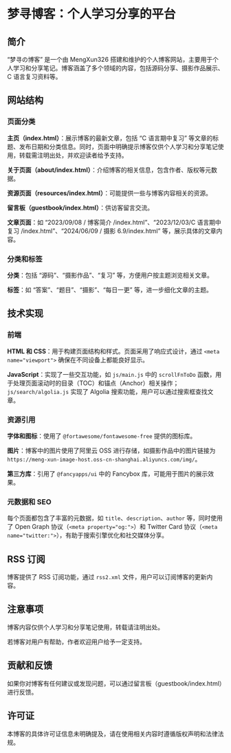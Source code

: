 # 梦寻博客：个人学习分享的平台

## 简介

“梦寻の博客” 是一个由 MengXun326 搭建和维护的个人博客网站，主要用于个人学习和分享笔记。博客涵盖了多个领域的内容，包括源码分享、摄影作品展示、C 语言复习资料等。

## 网站结构

### 页面分类

**主页（index.html）**：展示博客的最新文章，包括 “C 语言期中复习” 等文章的标题、发布日期和分类信息。同时，页面中明确提示博客仅供个人学习和分享笔记使用，转载需注明出处，并欢迎读者给予支持。

**关于页面（about/index.html）**：介绍博客的相关信息，包含作者、版权等元数据。

**资源页面（resources/index.html）**：可能提供一些与博客内容相关的资源。

**留言板（guestbook/index.html）**：供访客留言交流。

**文章页面**：如 “2023/09/08 / 博客简介 /index.html”、“2023/12/03/C 语言期中复习 /index.html”、“2024/06/09 / 摄影 6.9/index.html” 等，展示具体的文章内容。

### 分类和标签

**分类**：包括 “源码”、“摄影作品”、“复习” 等，方便用户按主题浏览相关文章。

**标签**：如 “答案”、“题目”、“摄影”、“每日一更” 等，进一步细化文章的主题。

## 技术实现

### 前端

**HTML 和 CSS**：用于构建页面结构和样式。页面采用了响应式设计，通过 `<meta name="viewport">` 确保在不同设备上都能良好显示。

**JavaScript**：实现了一些交互功能，如 `js/main.js` 中的 `scrollFnToDo` 函数，用于处理页面滚动时的目录（TOC）和锚点（Anchor）相关操作；`js/search/algolia.js` 实现了 Algolia 搜索功能，用户可以通过搜索框查找文章。

### 资源引用

**字体和图标**：使用了 `@fortawesome/fontawesome-free` 提供的图标库。

**图片**：博客中的图片使用了阿里云 OSS 进行存储，如摄影作品中的图片链接为 `https://meng-xun-image-host.oss-cn-shanghai.aliyuncs.com/img/`。

**第三方库**：引用了 `@fancyapps/ui` 中的 Fancybox 库，可能用于图片的展示效果。

### 元数据和 SEO

每个页面都包含了丰富的元数据，如 `title`、`description`、`author` 等，同时使用了 Open Graph 协议（`<meta property="og:">`）和 Twitter Card 协议（`<meta name="twitter:">`），有助于搜索引擎优化和社交媒体分享。

## RSS 订阅

博客提供了 RSS 订阅功能，通过 `rss2.xml` 文件，用户可以订阅博客的更新内容。

## 注意事项

博客内容仅供个人学习和分享笔记使用，转载请注明出处。

若博客对用户有帮助，作者欢迎用户给予一定支持。

## 贡献和反馈

如果你对博客有任何建议或发现问题，可以通过留言板（guestbook/index.html）进行反馈。

## 许可证

本博客的具体许可证信息未明确提及，请在使用相关内容时遵循版权声明和法律法规。

